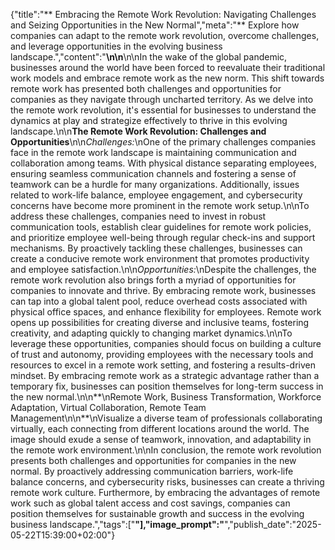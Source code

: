 {"title":"** Embracing the Remote Work Revolution: Navigating Challenges and Seizing Opportunities in the New Normal","meta":"** Explore how companies can adapt to the remote work revolution, overcome challenges, and leverage opportunities in the evolving business landscape.","content":"**\n\n**\n\nIn the wake of the global pandemic, businesses around the world have been forced to reevaluate their traditional work models and embrace remote work as the new norm. This shift towards remote work has presented both challenges and opportunities for companies as they navigate through uncharted territory. As we delve into the remote work revolution, it's essential for businesses to understand the dynamics at play and strategize effectively to thrive in this evolving landscape.\n\n**The Remote Work Revolution: Challenges and Opportunities**\n\n*Challenges:*\nOne of the primary challenges companies face in the remote work landscape is maintaining communication and collaboration among teams. With physical distance separating employees, ensuring seamless communication channels and fostering a sense of teamwork can be a hurdle for many organizations. Additionally, issues related to work-life balance, employee engagement, and cybersecurity concerns have become more prominent in the remote work setup.\n\nTo address these challenges, companies need to invest in robust communication tools, establish clear guidelines for remote work policies, and prioritize employee well-being through regular check-ins and support mechanisms. By proactively tackling these challenges, businesses can create a conducive remote work environment that promotes productivity and employee satisfaction.\n\n*Opportunities:*\nDespite the challenges, the remote work revolution also brings forth a myriad of opportunities for companies to innovate and thrive. By embracing remote work, businesses can tap into a global talent pool, reduce overhead costs associated with physical office spaces, and enhance flexibility for employees. Remote work opens up possibilities for creating diverse and inclusive teams, fostering creativity, and adapting quickly to changing market dynamics.\n\nTo leverage these opportunities, companies should focus on building a culture of trust and autonomy, providing employees with the necessary tools and resources to excel in a remote work setting, and fostering a results-driven mindset. By embracing remote work as a strategic advantage rather than a temporary fix, businesses can position themselves for long-term success in the new normal.\n\n**\nRemote Work, Business Transformation, Workforce Adaptation, Virtual Collaboration, Remote Team Management\n\n**\nVisualize a diverse team of professionals collaborating virtually, each connecting from different locations around the world. The image should exude a sense of teamwork, innovation, and adaptability in the remote work environment.\n\nIn conclusion, the remote work revolution presents both challenges and opportunities for companies in the new normal. By proactively addressing communication barriers, work-life balance concerns, and cybersecurity risks, businesses can create a thriving remote work culture. Furthermore, by embracing the advantages of remote work such as global talent access and cost savings, companies can position themselves for sustainable growth and success in the evolving business landscape.","tags":["**"],"image_prompt":"**","publish_date":"2025-05-22T15:39:00+02:00"}